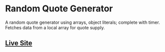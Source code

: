 # Random Quote Generator
A random quote generator using arrays, object literals; complete with timer.  Fetches data from a local array for quote supply.

## [Live Site](http://eldritchwebdesign.com/random-quote-generator)
